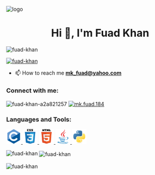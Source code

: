 ![logo]((https://github.com/Fuad-Khan/Fuad-Khan/blob/main/68747470733a2f2f7468756d62732e6766796361742e636f6d2f4576696c4e657874446576696c666973682d736d616c6c2e676966.gif))
<h1 align="center">Hi 👋, I'm Fuad Khan</h1>
<p align="left"> <img src="https://komarev.com/ghpvc/?username=fuad-khan&label=Profile%20views&color=0e75b6&style=flat" alt="fuad-khan" /> </p>

<p align="left"> <a href="https://github.com/ryo-ma/github-profile-trophy"><img src="https://github-profile-trophy.vercel.app/?username=fuad-khan" alt="fuad-khan" /></a> </p>

- 📫 How to reach me **mk_fuad@yahoo.com**

<h3 align="left">Connect with me:</h3>
<p align="left"
<a href="https://linkedin.com/in/fuad-khan-a2a821257" target="blank"><img align="center" src="https://raw.githubusercontent.com/rahuldkjain/github-profile-readme-generator/master/src/images/icons/Social/linked-in-alt.svg" alt="fuad-khan-a2a821257" height="30" width="40" /></a>
<a href="https://fb.com/mk.fuad.184" target="blank"><img align="center" src="https://raw.githubusercontent.com/rahuldkjain/github-profile-readme-generator/master/src/images/icons/Social/facebook.svg" alt="mk.fuad.184" height="30" width="40" /></a>
</p>

<h3 align="left">Languages and Tools:</h3>
<p align="left"> <a href="https://www.cprogramming.com/" target="_blank" rel="noreferrer"> <img src="https://raw.githubusercontent.com/devicons/devicon/master/icons/c/c-original.svg" alt="c" width="40" height="40"/> </a> <a href="https://www.w3schools.com/css/" target="_blank" rel="noreferrer"> <img src="https://raw.githubusercontent.com/devicons/devicon/master/icons/css3/css3-original-wordmark.svg" alt="css3" width="40" height="40"/> </a> <a href="https://www.w3.org/html/" target="_blank" rel="noreferrer"> <img src="https://raw.githubusercontent.com/devicons/devicon/master/icons/html5/html5-original-wordmark.svg" alt="html5" width="40" height="40"/> </a> <a href="https://www.java.com" target="_blank" rel="noreferrer"> <img src="https://raw.githubusercontent.com/devicons/devicon/master/icons/java/java-original.svg" alt="java" width="40" height="40"/> </a> <a href="https://www.python.org" target="_blank" rel="noreferrer"> <img src="https://raw.githubusercontent.com/devicons/devicon/master/icons/python/python-original.svg" alt="python" width="40" height="40"/> </a> </p>

<p><img align="left" src="https://github-readme-stats.vercel.app/api/top-langs?username=fuad-khan&show_icons=true&locale=en&layout=compact" alt="fuad-khan" /></p>

<p>&nbsp;<img align="center" src="https://github-readme-stats.vercel.app/api?username=fuad-khan&show_icons=true&locale=en" alt="fuad-khan" /></p>

<p><img align="center" src="https://github-readme-streak-stats.herokuapp.com/?user=fuad-khan&" alt="fuad-khan" /></p>
